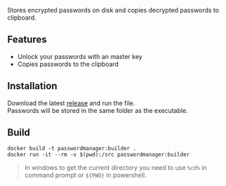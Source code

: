 Stores encrypted passwords on disk and copies decrypted passwords to clipboard.


## Features
* Unlock your passwords with an master key
* Copies passwords to the clipboard


## Installation
Download the latest [release](https://github.com/SillySyx/password-manager/releases) and run the file.  
Passwords will be stored in the same folder as the executable.


## Build
```
docker build -t passwordmanager:builder .
docker run -it --rm -v $(pwd):/src passwordmanager:builder
```

> In windows to get the current directory you need to use `%cd%` in command prompt or `${PWD}` in powershell.